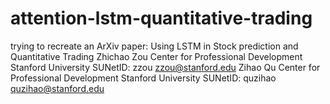 # attention-lstm-quantitative-trading

trying to recreate an ArXiv paper:
Using LSTM in Stock prediction and Quantitative
Trading
Zhichao Zou
Center for Professional Development
Stanford University
SUNetID: zzou
zzou@stanford.edu
Zihao Qu
Center for Professional Development
Stanford University
SUNetID: quzihao
quzihao@stanford.edu
